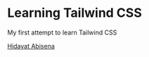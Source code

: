 # Learning Tailwind CSS

My first attempt to learn Tailwind CSS

[Hidayat Abisena](https://hidayatabisena.com)
